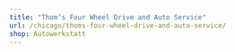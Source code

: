 ```yaml
---
title: "Thom’s Four Wheel Drive and Auto Service"
url: /chicago/thoms-four-wheel-drive-and-auto-service/
shop: Autowerkstatt
---
```

